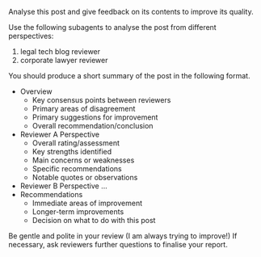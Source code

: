 Analyse this post and give feedback on its contents to improve its quality.

Use the following subagents to analyse the post from different perspectives:
1. legal tech blog reviewer
2. corporate lawyer reviewer

You should produce a short summary of the post in the following format.
* Overview
  * Key consensus points between reviewers
  * Primary areas of disagreement
  * Primary suggestions for improvement
  * Overall recommendation/conclusion
* Reviewer A Perspective
  * Overall rating/assessment
  * Key strengths identified
  * Main concerns or weaknesses
  * Specific recommendations
  * Notable quotes or observations
* Reviewer B Perspective
  ...
* Recommendations 
  * Immediate areas of improvement
  * Longer-term improvements
  * Decision on what to do with this post
  
Be gentle and polite in your review (I am always trying to improve!)
If necessary, ask reviewers further questions to finalise your report.
